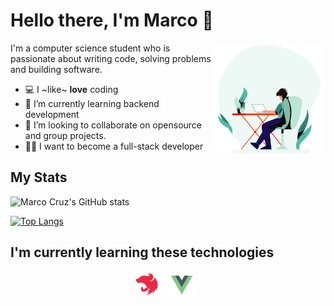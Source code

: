 
# Hello there, I'm Marco 👋

<img align="right" alt="Person coding gif" style="border-radius:20px" src="https://github.com/marcode24/marcode24/blob/main/assets/coding.gif" width="180" />
I'm a computer science student who is passionate about writing code, solving problems and building software.

- 💻 I ~like~ **love** coding
- 📗 I’m currently learning backend development
- 🔧 I’m looking to collaborate on opensource and group projects.
- 🧑‍💻 I want to become a full-stack developer

## My Stats

![Marco Cruz's GitHub stats](https://github-readme-stats.vercel.app/api?username=marcode24&show_icons=true&theme=radical)

[![Top Langs](https://github-readme-stats.vercel.app/api/top-langs/?username=marcode24&layout=compact&langs_count=8)](https://github.com/marcode24/)

## I'm currently learning these technologies

<p align="center">
  <code><img height="40" src="./assets/nest.png"></code> &nbsp;&nbsp;
  <code><img height="40" src="./assets/vue.png"></code> &nbsp;&nbsp;
</p>
